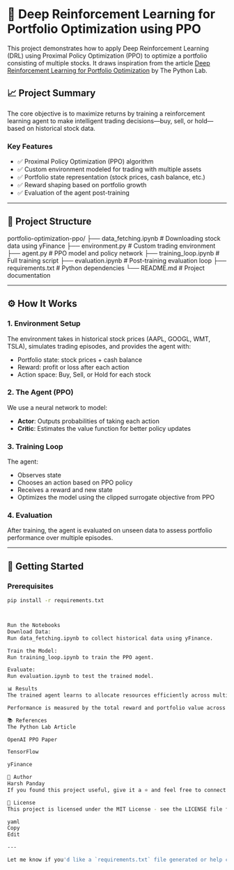 # 🧠 Deep Reinforcement Learning for Portfolio Optimization using PPO

This project demonstrates how to apply Deep Reinforcement Learning (DRL) using Proximal Policy Optimization (PPO) to optimize a portfolio consisting of multiple stocks. It draws inspiration from the article [Deep Reinforcement Learning for Portfolio Optimization](https://thepythonlab.medium.com/deep-reinforcement-learning-for-portfolio-optimization-unleashing-the-power-of-proximal-policy-ffaed37cbcd4) by The Python Lab.

## 📈 Project Summary

The core objective is to maximize returns by training a reinforcement learning agent to make intelligent trading decisions—buy, sell, or hold—based on historical stock data.

### Key Features
- ✅ Proximal Policy Optimization (PPO) algorithm
- ✅ Custom environment modeled for trading with multiple assets
- ✅ Portfolio state representation (stock prices, cash balance, etc.)
- ✅ Reward shaping based on portfolio growth
- ✅ Evaluation of the agent post-training

---

## 📂 Project Structure

portfolio-optimization-ppo/ ├── data_fetching.ipynb # Downloading stock data using yFinance ├── environment.py # Custom trading environment ├── agent.py # PPO model and policy network ├── training_loop.ipynb # Full training script ├── evaluation.ipynb # Post-training evaluation loop ├── requirements.txt # Python dependencies └── README.md # Project documentation


---

## ⚙️ How It Works

### 1. **Environment Setup**

The environment takes in historical stock prices (AAPL, GOOGL, WMT, TSLA), simulates trading episodes, and provides the agent with:
- Portfolio state: stock prices + cash balance
- Reward: profit or loss after each action
- Action space: Buy, Sell, or Hold for each stock

### 2. **The Agent (PPO)**

We use a neural network to model:
- **Actor**: Outputs probabilities of taking each action
- **Critic**: Estimates the value function for better policy updates

### 3. **Training Loop**

The agent:
- Observes state
- Chooses an action based on PPO policy
- Receives a reward and new state
- Optimizes the model using the clipped surrogate objective from PPO

### 4. **Evaluation**

After training, the agent is evaluated on unseen data to assess portfolio performance over multiple episodes.

---

## 🚀 Getting Started

### Prerequisites

```bash
pip install -r requirements.txt



Run the Notebooks
Download Data:
Run data_fetching.ipynb to collect historical data using yFinance.

Train the Model:
Run training_loop.ipynb to train the PPO agent.

Evaluate:
Run evaluation.ipynb to test the trained model.

📊 Results
The trained agent learns to allocate resources efficiently across multiple stocks, balancing risk and return using historical trends.

Performance is measured by the total reward and portfolio value across evaluation episodes.

📚 References
The Python Lab Article

OpenAI PPO Paper

TensorFlow

yFinance

🧠 Author
Harsh Panday
If you found this project useful, give it a ⭐ and feel free to connect!

📜 License
This project is licensed under the MIT License - see the LICENSE file for details.

yaml
Copy
Edit

---

Let me know if you'd like a `requirements.txt` file generated or help creating the GitHub repo structure.
